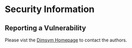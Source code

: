 # Security Information

## Reporting a Vulnerability

Please vist the [Dimsym Homepage](https://www.latrobe.edu.au/mathematics-and-statistics/research/geometric-and-algebraic-techniques-for-differential-equations/dimsym) to contact the authors.
